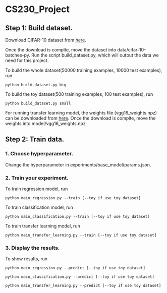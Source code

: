 # CS230_Project

## Step 1: Build dataset.
Download CIFAR-10 dataset from [here](https://www.cs.toronto.edu/~kriz/cifar.html).

Once the download is complte, move the dataset into data/cifar-10-batches-py. Run the script build_dataset.py, which will output the data we need for this project.

To build the whole dataset(50000 training examples, 10000 test examples), run
```
python build_dataset.py big
```
To build the toy dataset(500 training examples, 100 test examples), run
```
python build_dataset.py small
```
For running transfer learning model, the weights file (vgg16_weights.npz) can be downloaded from [here](http://www.cs.toronto.edu/~frossard/post/vgg16/).
Once the download is complte, move the weights into model/vgg16_weights.npz

## Step 2: Train data. 
### 1. Choose hyperparameter.
Change the hyperparameter in experiments/base_model/params.json.
### 2. Train your experiment. 
To train regression model, run
```
python main_regression.py --train [--toy if use toy dataset]
```
To train classification model, run
```
python main_classification.py --train [--toy if use toy dataset]
```
To train transfer learning model, run
```
python main_transfer_learning.py --train [--toy if use toy dataset]
```
### 3. Display the results.
To show results, run 
```
python main_regression.py --predict [--toy if use toy dataset]
```
```
python main_classification.py --predict [--toy if use toy dataset]
```
```
python main_transfer_learning.py --predict [--toy if use toy dataset]
```